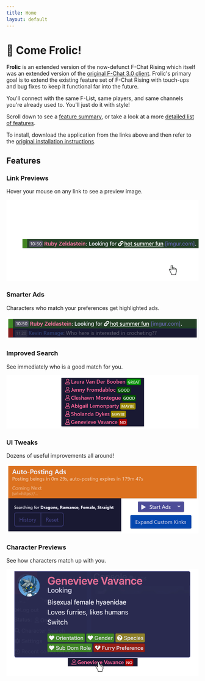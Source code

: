 ```yaml
---
title: Home
layout: default
---
```


# 🌺 Come Frolic!

**Frolic** is an extended version of the now-defunct F-Chat Rising which itself was an extended version of the [original F-Chat 3.0 client](https://wiki.f-list.net/F-Chat_3.0). Frolic's primary goal is to extend the existing feature set of F-Chat Rising with touch-ups and bug fixes to keep it functional far into the future.

You'll connect with the same F-List, same players, and same channels you're already used to.
You'll just do it with style!

Scroll down to see a [feature summary](#link-previews), or take a look at a more [detailed list of features](https://github.com/Frolic-chat/Frolic/blob/master/README.md#key-differences).

To install, download the application from the links above and then refer to the [original installation instructions](https://wiki.f-list.net/F-Chat_3.0/Installation).


## Features

### Link Previews
Hover your mouse on any link to see a preview image.

![Link Previews](assets/images/link-preview.gif)


### Smarter Ads
Characters who match your preferences get highlighted ads.

![Smarter Ads](assets/images/smarter-ads.png)


### Improved Search
See immediately who is a good match for you.

![Improved Search](assets/images/improved-search.png)


### UI Tweaks
Dozens of useful improvements all around!

![UI Tweaks](assets/images/ui-tweaks.png)


### Character Previews
See how characters match up with you.

![Character Previews](assets/images/character-preview.png)
